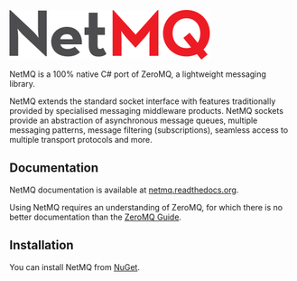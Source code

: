 ![](Images/NetMQLogo.svg)

NetMQ is a 100% native C# port of ZeroMQ, a lightweight messaging library.

NetMQ extends the standard socket interface with features traditionally provided by specialised messaging middleware products. NetMQ sockets provide an abstraction of asynchronous message queues, multiple messaging patterns, message filtering (subscriptions), seamless access to multiple transport protocols and more.

## Documentation

NetMQ documentation is available at [netmq.readthedocs.org](http://netmq.readthedocs.org/en/latest/).

Using NetMQ requires an understanding of ZeroMQ, for which there is no better documentation than the [ZeroMQ Guide](http://zguide.zeromq.org/page:all).

## Installation

You can install NetMQ from [NuGet](https://nuget.org/packages/NetMQ/).
